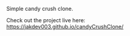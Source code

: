 Simple candy crush clone.

Check out the project live here:
https://jakdev003.github.io/candyCrushClone/
